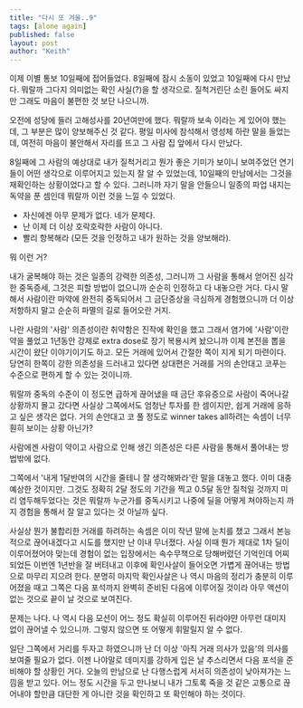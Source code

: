 ```yaml
---
title: "다시 또 겨울..9"
tags: [alone again]
published: false
layout: post
author: "Keith"
---
```


이제 이별 통보 10일째에 접어들었다. 8일째에 잠시 소동이 있었고 10일째에 다시 만났다. 뭐랄까 그다지 의미없는 확인 사실(?)을 할 생각으로. 질척거린단 소린 들어도 싸지만 그래도 마음이 불편한 것 보단 나으니까.

오전에 성당에 들러 고해성사를 20년여만에 했다. 뭐랄까 보속 이라는 게 있어야 했는데, 그 부분은 많이 양보해주신 것 같다. 평일 미사에 참석해서 영성체 하란 말을 들었는데, 여전히 마음이 불안해서 자리를 뜨고 그 사람 집 앞에서 다시 만났다.

8일째에 그 사람의 예상대로 내가 질척거리고 뭔가 좋은 기미가 보이니 보여주었던 연기들이 어떤 생각으로 이루어지고 있는지 잘 알 수 있었는데, 10일째의 만남에서는 그것을 재확인하는 상황이었다고 할 수 있다. 그러니까 자기 말을 안들으니 일종의 파업 내지는 독약을 푼 셈인데 뭐랄까 이런 것을 느낄 수 있었다.

- 자신에겐 아무 문제가 없다. 네가 문제다.
- 난 이제 더 이상 호락호락한 사람이 아니다.
- 빨리 항복해라 (모든 것을 인정하고 내가 원하는 것을 양보해라).

뭐 이런 거?

내가 굴복해야 하는 것은 일종의 강력한 의존성, 그러니까 그 사람을 통해서 얻어진 심각한 중독증세, 그것은 피할 방법이 없으니까 순순히 인정하고 다 내놓으란 거다. 다시 말해서 사람이란 마약에 완전히 중독되어서 그 금단증상을 극심하게 경험했으니까 더 이상 저항하지 말고 순순히 파멸의 길로 들어오란 거지.

나란 사람의 '사람' 의존성이란 취약함은 진작에 확인을 했고 그래서 염가에 '사람'이란 약을 풀었고 1년동안 강제로 extra dose로 장기 복용시켜 놨으니까 이제 본전을 뽑을 시간이 왔단 이야기이기도 하고. 모든 거래에 있어서 간절한 쪽이 지게 되기 마련이다. 당연히 한쪽이 강한 의존성을 드러내고 있다면 상대편은 거래를 거의 손안대고 코푸는 수준으로 편하게 할 수 있는 것이니까.

뭐랄까 중독의 수준이 이 정도면 급하게 끊어냈을 때 금단 후유증으로 사람이 죽어나갈 상황까지 몰고 갔다면 사실상 그쪽에서도 엄청난 투자를 한 셈이지만, 쉽게 거래에 응하고 싶은 생각은 없다. 거의 손안대고 코 풀 정도로 winner takes all하려는 속셈이 너무 훤히 보이는 상황 아닌가?

사람에겐 사람이 약이고 사람으로 인해 생긴 의존성은 다른 사람을 통해서 풀어내는 방법밖에 없다.

그쪽에서 '내게 1달반여의 시간을 줄테니 잘 생각해봐라'란 말을 대놓고 했다. 이미 대충 예상한 것이지만. 그것도 정확히 2달 정도의 기간을 찍고 0.5달 동안 질척일 것까지 미리 염두해두었다는 것은 뭐랄까 누군가를 중독시키고 나중에 딜을 어떻게 쳐야하는지 까지 경험을 통해서 잘 알고 있다는 것 아닐까 싶다.

사실상 뭔가 불합리한 거래를 하려하는 속셈은 이미 작년 말에 눈치를 챘고 그래서 본능적으로 끊어내겠다고 시도를 했지만 난 이내 무너졌다. 사실 이때 뭔가 제대로 1차 딜이 이루어졌어야 맞는데 경험이 없는 입장에서는 속수무책으로 당해버렸던 기억인데 어찌되었든 이번엔 1년반을 잘 버텨내고 이후에 확인사살이 들어오면 가볍게 끊어내는 방법으로 마무리 지으려 한다. 분명히 마지막 확인사살은 나 역시 마음의 정리가 충분히 이루어졌을 때고 그쪽은 다음 포석까지 완벽히 준비된 다음에 이루어질 것이라 아무 액션이 없는 것으로 끝이 날 것으로 보여진다.

문제는 나다. 나 역시 다음 모션이 어느 정도 확실히 이루어진 뒤라야먄 아무런 대미지 없이 끊어낼 수 있으니까. 그렇지 않으면 또 어떻게 휘말릴지 알 수 없다.

일단 그쪽에서 거리를 두자고 하였으니까 난 더 이상 '아직 거래 의사가 있음'의 의사를 보여줄 필요가 없다. 이젠 나야말로 데미지를 강하게 입은 날 추스리면서 다음 포석을 준비해야 할 상황인 거다. 오늘의 만남으로 난 다행스럽게 서서히 의존성이 낮아져가는 느낌을 받고 있다. 어느 정도 시간을 두고 만나보니 내가 그토록 죽을 것 같은 고통으로 끊어내야 할만큼 대단한 게 아니란 것을 확인하고 또 확인해야 하는 것이다.

